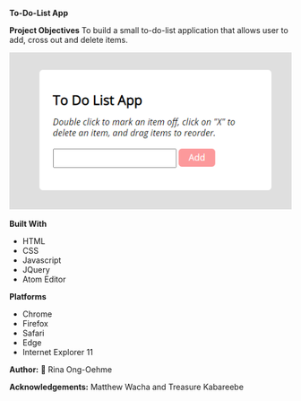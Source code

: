 **To-Do-List App**

**Project Objectives**
To build a small to-do-list application that allows user to add, cross out and delete items.

![to_do_list_app png](img/to_do_list_app.png)

**Built With**
* HTML
* CSS
* Javascript
* JQuery
* Atom Editor

**Platforms**
* Chrome
* Firefox
* Safari
* Edge
* Internet Explorer 11

**Author:**
:camel: Rina Ong-Oehme

**Acknowledgements:**
Matthew Wacha and Treasure Kabareebe
